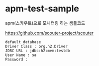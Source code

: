 # apm-test-sample
apm(스카우트)으로 모니터링 하는 샘플코드 

https://github.com/scouter-project/scouter

```
default database
Driver Class : org.h2.Driver
JDBC URL : jdbc:h2:mem:testdb
User Name : sa
Password : 
```
